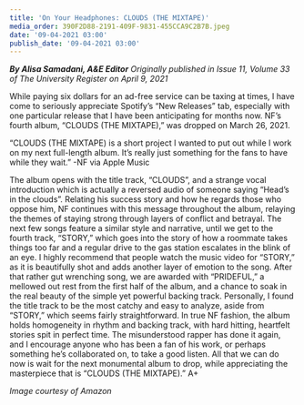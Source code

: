 ```yaml
---
title: 'On Your Headphones: CLOUDS (THE MIXTAPE)'
media_order: 390F2D88-2191-409F-9831-455CCA9C2B7B.jpeg
date: '09-04-2021 03:00'
publish_date: '09-04-2021 03:00'
---
```


_**By Alisa Samadani, A&E Editor** Originally published in Issue 11, Volume 33 of The University Register on April 9, 2021_

While paying six dollars for an ad-free service can be taxing at times, I have come to seriously appreciate Spotify’s “New Releases” tab, especially with one particular release that I have been anticipating for months now. 
NF’s fourth album, “CLOUDS (THE MIXTAPE),” was dropped on March 26, 2021. 

“CLOUDS (THE MIXTAPE) is a short project I wanted to put out while I work on my next full-length album. It’s really just something for the fans to have while they wait.” -NF via Apple Music

The album opens with the title track, “CLOUDS”, and a strange vocal introduction which is actually a reversed audio of someone saying “Head’s in the clouds”. Relating his success story and how he regards those who oppose him, NF continues with this message throughout the album, relaying the themes of staying strong through layers of conflict and betrayal. 
The next few songs feature a similar style and narrative, until we get to the fourth track, “STORY,” which goes into the story of how a roommate takes things too far and a regular drive to the gas station escalates in the blink of an eye. I highly recommend that people watch the music video for “STORY,” as it is beautifully shot and adds another layer of emotion to the song.
After that rather gut wrenching song, we are awarded with “PRIDEFUL,” a mellowed out rest from the first half of the album, and a chance to soak in the real beauty of the simple yet powerful backing track.
Personally, I found the title track to be the most catchy and easy to analyze, aside from “STORY,” which seems fairly straightforward.
In true NF fashion, the album holds homogeneity in rhythm and backing track, with hard hitting, heartfelt stories spit in perfect time. The misunderstood rapper has done it again, and I encourage anyone who has been a fan of his work, or perhaps something he’s collaborated on, to take a good listen. All that we can do now is wait for the next monumental album to drop, while appreciating the masterpiece that is “CLOUDS (THE MIXTAPE).” A+

_Image courtesy of Amazon_


